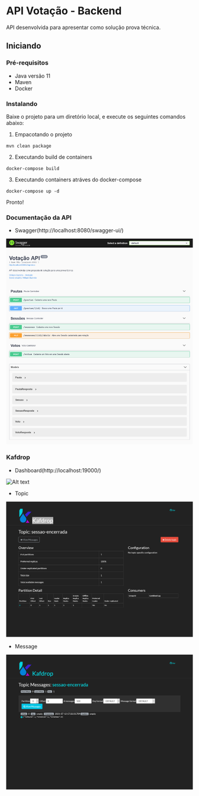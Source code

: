 # API Votação - Backend

API desenvolvida para apresentar como solução prova técnica.

## Iniciando

### Pré-requisitos

* Java versão 11
* Maven 
* Docker

### Instalando

Baixe o projeto para um diretório local, e execute os seguintes comandos abaixo:

1. Empacotando o projeto 
```
mvn clean package
```

2. Executando build de containers
```
docker-compose build
```

3. Executando containers atráves do docker-compose
```
docker-compose up -d
```
Pronto!

### Documentação da API

* Swagger(http://localhost:8080/swagger-ui/)

![Alt text](docs/swagger-ui.png)

### Kafdrop

* Dashboard(http://localhost:19000/)

![Alt text](docs/kafdrop-dashboard.png)

* Topic

![Alt text](docs/kafdrop-topic.png)

* Message

![Alt text](docs/kafdrop-message.png)


